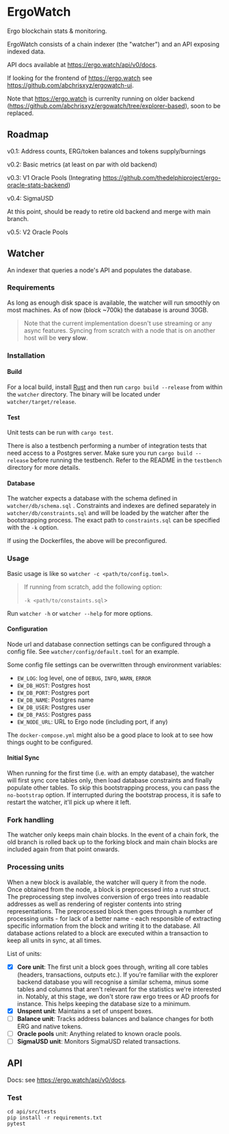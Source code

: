 # ErgoWatch
Ergo blockchain stats & monitoring.

ErgoWatch consists of a chain indexer (the "watcher") and an API exposing indexed data.

API docs available at https://ergo.watch/api/v0/docs.

If looking for the frontend of https://ergo.watch see https://github.com/abchrisxyz/ergowatch-ui.

Note that https://ergo.watch is currenlty running on older backend (https://github.com/abchrisxyz/ergowatch/tree/explorer-based), soon to be replaced.

## Roadmap

v0.1: Address counts, ERG/token balances and tokens supply/burnings

v0.2: Basic metrics (at least on par with old backend)

v0.3: V1 Oracle Pools (Integrating https://github.com/thedelphiproject/ergo-oracle-stats-backend)

v0.4: SigmaUSD

At this point, should be ready to retire old backend and merge with main branch.

v0.5: V2 Oracle Pools

## Watcher

An indexer that queries a node's API and populates the database.

### Requirements

As long as enough disk space is available, the watcher will run smoothly on most machines. As of now (block ~700k) the database is around 30GB.

> Note that the current implementation doesn't use streaming or any async features. Syncing from scratch with a node that is on another host will be **very slow**.

### Installation

#### Build

For a local build, install [Rust](https://www.rust-lang.org/tools/install) and then run `cargo build --release` from within the `watcher` directory. The binary will be located under `watcher/target/release`.

#### Test

Unit tests can be run with `cargo test`.

There is also a testbench performing a number of integration tests that need access to a Postgres server. Make sure you run `cargo build --release` before running the testbench. Refer to the README in the `testbench` directory for more details.

#### Database

The watcher expects a database with the schema defined in `watcher/db/schema.sql` . Constraints and indexes are defined separately in `watcher/db/constraints.sql` and will be loaded by the watcher after the  bootstrapping process. The exact path to `constraints.sql` can be specified with the `-k` option.

If using the Dockerfiles, the above will be preconfigured.

### Usage

Basic usage is like so `watcher -c <path/to/config.toml>`.

> If running from scratch, add the following option:
>
> `-k <path/to/constaints.sql`> 

Run `watcher -h` or `watcher --help` for more options.

#### Configuration

Node url and database connection settings can be configured through a config file. See `watcher/config/default.toml` for an example.

Some config file settings can be overwritten through environment variables:

- `EW_LOG`: log level, one of `DEBUG`, `INFO`, `WARN`, `ERROR`
- `EW_DB_HOST`: Postgres host
- `EW_DB_PORT`: Postgres port
- `EW_DB_NAME`: Postgres name
- `EW_DB_USER`: Postgres user
- `EW_DB_PASS`: Postgres pass
- `EW_NODE_URL`: URL to Ergo node (including port, if any)

The `docker-compose.yml` might also be a good place to look at to see how things ought to be configured.

#### Initial Sync

When running for the first time (i.e. with an empty database), the watcher will first sync core tables only, then load database constraints and finally populate other tables. To skip this bootstrapping process, you can pass the `no-bootstrap` option. If interrupted during the bootstrap process, it is safe to restart the watcher, it'll pick up where it left.

### Fork handling

The watcher only keeps main chain blocks. In the event of a chain fork, the old branch is rolled back up to the forking block and main chain blocks are included again from that point onwards.

### Processing units

When a new block is available, the watcher will query it from the node. Once obtained from the node, a block is preprocessed into a rust struct. The preprocessing step involves conversion of ergo trees into readable addresses as well as rendering of register contents into string representations. The preprocessed block then goes through a number of processing units - for lack of a better name - each responsible of extracting specific information from the block and writing it to the database. All database actions related to a block are executed within a transaction to keep all units in sync, at all times.

List of units:

- [x] **Core unit**: The first unit a block goes through, writing all core tables (headers, transactions, outputs etc.). If you're familiar with the explorer backend database you will recognise a similar schema, minus some tables and columns that aren't relevant for the statistics we're interested in. Notably, at this stage, we don't store raw ergo trees or AD proofs for instance. This helps keeping the database size to a minimum.
- [x] **Unspent unit**: Maintains a set of unspent boxes.
- [ ] **Balance unit**: Tracks address balances and balance changes for both ERG and native tokens.
- [ ] **Oracle pools** unit: Anything related to known oracle pools.
- [ ] **SigmaUSD unit**: Monitors SigmaUSD related transactions.

## API

Docs: see https://ergo.watch/api/v0/docs.

### Test

```
cd api/src/tests
pip install -r requirements.txt
pytest
```

